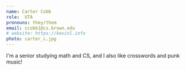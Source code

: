 ```yaml
---
name: Carter Cobb
role:  UTA
pronouns: they/them
email: ccobb1@cs.brown.edu
# website: https://kevinl.info
photo: carter_c.jpg
---
```


I'm a senior studying math and CS, and I also like crosswords and punk music!

